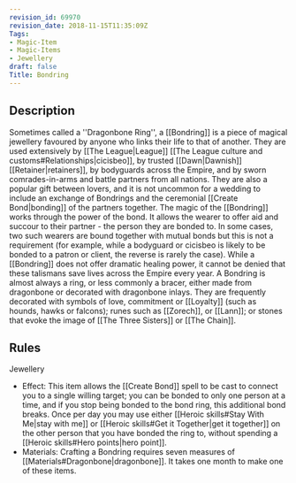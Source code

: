 ```yaml
---
revision_id: 69970
revision_date: 2018-11-15T11:35:09Z
Tags:
- Magic-Item
- Magic-Items
- Jewellery
draft: false
Title: Bondring
---
```

## Description
Sometimes called a ''Dragonbone Ring'', a [[Bondring]] is a piece of magical jewellery favoured by anyone who links their life to that of another. They are used extensively by [[The League|League]] [[The League culture and customs#Relationships|cicisbeo]], by trusted [[Dawn|Dawnish]] [[Retainer|retainers]], by bodyguards across the Empire, and by sworn comrades-in-arms and battle partners from all nations. They are also a popular gift between lovers, and it is not uncommon for a wedding to include an exchange of Bondrings and the ceremonial [[Create Bond|bonding]] of the partners together. 
The magic of the [[Bondring]] works through the power of the bond. It allows the wearer to offer aid and succour to their partner - the person they are bonded to. In some cases, two such wearers are bound together with mutual bonds but this is not a requirement (for example, while a bodyguard or cicisbeo is likely to be bonded to a patron or client, the reverse is rarely the case). While a [[Bondring]] does not offer dramatic healing power, it cannot be denied that these talismans save lives across the Empire every year. 
A Bondring is almost always a ring, or less commonly a bracer, either made from dragonbone or decorated with dragonbone inlays. They are frequently decorated with symbols of love, commitment or [[Loyalty]] (such as hounds, hawks or falcons); runes such as [[Zorech]], or [[Lann]]; or stones that evoke the image of [[The Three Sisters]] or [[The Chain]].
## Rules
Jewellery
* Effect: This item allows the [[Create Bond]] spell to be cast to connect you to a single willing target; you can be bonded to only one person at a time, and if you stop being bonded to the bond ring, this additional bond breaks. Once per day you may use either [[Heroic skills#Stay With Me|stay with me]] or [[Heroic skills#Get it Together|get it together]] on the other person that you have bonded the ring to, without spending a [[Heroic skills#Hero points|hero point]].
* Materials: Crafting a Bondring requires seven measures of [[Materials#Dragonbone|dragonbone]]. It takes one month to make one of these items.